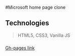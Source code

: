 #Microsoft home page clone

## Technologies
> HTML5, CSS3, Vanilla JS

### 
[Gh-pages link](https://nduhiu17.github.io/microsoft-home-page-clone/)